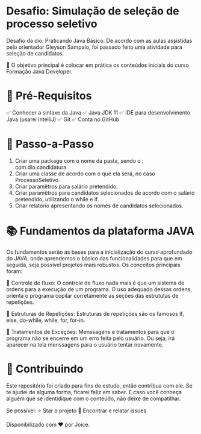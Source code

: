 # Desafio: Simulação de seleção de processo seletivo

Desafio da dio: Praticando Java Básico.
De acordo com as aulas assistidas pelo orientador Gleyson Sampaio, foi passado feito uma atividade para seleção de candidatos.

💎 O objetivo principal é colocar em prática os conteúdos iniciais do curso Formação Java Developer.

# 🛑 Pré-Requisitos
✅ Conhecer a sintaxe da Java
✅ Java JDK 11
✅ IDE para desenvolvimento Java (usarei IntelliJ)
✅ Git
✅ Conta no GitHub

# 👣 Passo-a-Passo
1. Criar uma package com o nome da pasta, sendo o : com.dio.candidatura
2. Criar uma classe de acordo com o que ela será, no caso ProcessoSeletivo.
3. Criar paramêtros para salário pretendido.
4. Criar paramêtros para candidatos selecionados de acordo com o salário pretendido, utilizando o while e if.
5. Criar relatório apresentando os nomes de candidatos selecionados.

# 📚 Fundamentos da plataforma JAVA
Os fundamentos serão as bases para a inicialização do curso aprofundado do JAVA, onde aprendemos o básico das funcionalidades para que em seguida, seja possível projetos mais robustos.
Os conceitos principais foram:

🔺 Controle de fluxo:
O controle de fluxo nada mais é que um sistema de ordens para a execução de um programa. O uso adequado dessas ordens, orienta o programa copilar corretamente as seções das estrututas de repetições.

🔺 Estruturas de Repetições:
Estruturas de repetições são os famosos If, else, do-while, while, for, for-in.

🔺 Tratamentos de Exceções:
Menssagens e tratamentos para que o programa não se encerre em um erro feita pelo usuário. Ou seja, irá aparecer na tela menssagens para o usuário tentar novamente.


# 🤝 Contribuindo
Este repositório foi criado para fins de estudo, então contribua com ele.
Se te ajudei de alguma forma, ficarei feliz em saber. E caso você conheça alguém que se identidique com o conteúdo, não deixe de compatilhar.

Se possível:
⭐️ Star o projeto
🐛 Encontrar e relatar issues

Disponibilizado com ♥ por Joice.
